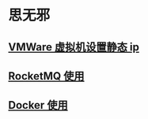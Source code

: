 # 思无邪

## [VMWare 虚拟机设置静态 ip](./ubuntu/innndex.md)

## [RocketMQ 使用](./rocketMQ/index.md)

## [Docker 使用](./docker/index.md)
